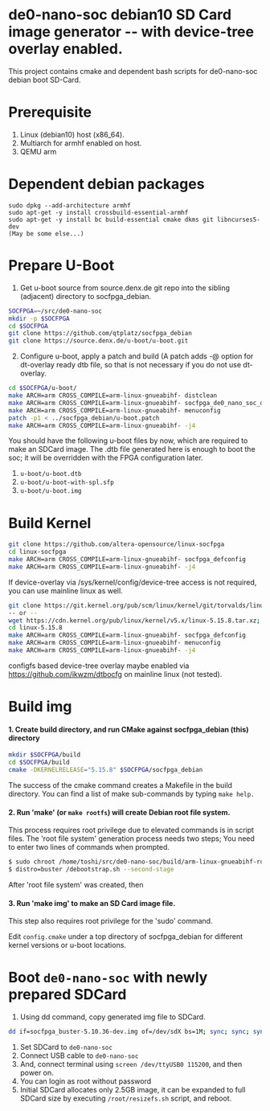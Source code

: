 de0-nano-soc debian10 SD Card image generator -- with device-tree overlay enabled.
=====

This project contains cmake and dependent bash scripts for de0-nano-soc debian boot SD-Card.

Prerequisite
===============

1. Linux (debian10) host (x86_64).
2. Multiarch for armhf enabled on host.
3. QEMU arm

Dependent debian packages
===========================

```
sudo dpkg --add-architecture armhf
sudo apt-get -y install crossbuild-essential-armhf
sudo apt-get -y install bc build-essential cmake dkms git libncurses5-dev
(May be some else...)
```

Prepare U-Boot
===========================
1. Get u-boot source from source.denx.de git repo into the sibling (adjacent) directory to socfpga_debian.

```bash
SOCFPGA=~/src/de0-nano-soc
mkdir -p $SOCFPGA
cd $SOCFPGA
git clone https://github.com/qtplatz/socfpga_debian
git clone https://source.denx.de/u-boot/u-boot.git
```
2. Configure u-boot, apply a patch and build (A patch adds -@ option for dt-overlay ready dtb file, so that is not necessary if you do not use dt-overlay.

```bash
cd $SOCFPGA/u-boot/
make ARCH=arm CROSS_COMPILE=arm-linux-gnueabihf- distclean
make ARCH=arm CROSS_COMPILE=arm-linux-gnueabihf- socfpga_de0_nano_soc_defconfig
make ARCH=arm CROSS_COMPILE=arm-linux-gnueabihf- menuconfig
patch -p1 < ../socfpga_debian/u-boot.patch
make ARCH=arm CROSS_COMPILE=arm-linux-gnueabihf- -j4
```
You should have the following u-boot files by now, which are required to make an SDCard image.
The .dtb file generated here is enough to boot the soc; it will be overridden with the FPGA configuration later.

1. `u-boot/u-boot.dtb`
1. `u-boot/u-boot-with-spl.sfp`
1. `u-boot/u-boot.img`

Build Kernel
=============================

```bash
git clone https://github.com/altera-opensource/linux-socfpga
cd linux-socfpga
make ARCH=arm CROSS_COMPILE=arm-linux-gnueabihf- socfpga_defconfig
make ARCH=arm CROSS_COMPILE=arm-linux-gnueabihf- -j4
```
If device-overlay via /sys/kernel/config/device-tree access is not required, you can use mainline linux as well.

```bash
git clone https://git.kernel.org/pub/scm/linux/kernel/git/torvalds/linux.git
-- or --
wget https://cdn.kernel.org/pub/linux/kernel/v5.x/linux-5.15.8.tar.xz; tar xvf linux-5.15.8.tar.xz
cd linux-5.15.8
make ARCH=arm CROSS_COMPILE=arm-linux-gnueabihf- socfpga_defconfig
make ARCH=arm CROSS_COMPILE=arm-linux-gnueabihf- menuconfig
make ARCH=arm CROSS_COMPILE=arm-linux-gnueabihf- -j4
```
configfs based device-tree overlay maybe enabled via https://github.com/ikwzm/dtbocfg on mainline linux (not tested).

Build img
=============================

#### 1. Create build directory, and run CMake against socfpga_debian (this) directory

```bash
mkdir $SOCFPGA/build
cd $SOCFPGA/build
cmake -DKERNELRELEASE="5.15.8" $SOCFPGA/socfpga_debian
```
The success of the cmake command creates a Makefile in the build directory.  You can find a list of make sub-commands by typing `make help.`

#### 2. Run 'make' (or `make rootfs`) will create Debian root file system.  
This process requires root privilege due to elevated commands is in script files.  The 'root file system' generation process needs two steps; You need to enter two lines of commands when prompted.
```bash
$ sudo chroot /home/toshi/src/de0-nano-soc/build/arm-linux-gnueabihf-rootfs-buster
$ distro=buster /debootstrap.sh --second-stage
```
After 'root file system' was created, then

#### 3. Run 'make img' to make an SD Card image file.  
This step also requires root privilege for the 'sudo' command.

Edit `config.cmake` under a top directory of socfpga_debian for different kernel versions or u-boot locations.

Boot `de0-nano-soc` with newly prepared SDCard
=============================

1. Using dd command, copy generated img file to SDCard.
```bash
dd if=socfpga_buster-5.10.36-dev.img of=/dev/sdX bs=1M; sync; sync; sync
```
1. Set SDCard to `de0-nano-soc`
1. Connect USB cable to `de0-nano-soc`
1. And, connect terminal using `screen /dev/ttyUSB0 115200`, and then power on.
1. You can login as root without password
1. Initial SDCard allocates only 2.5GB image, it can be expanded to full SDCard size by executing `/root/resizefs.sh` script, and reboot.
